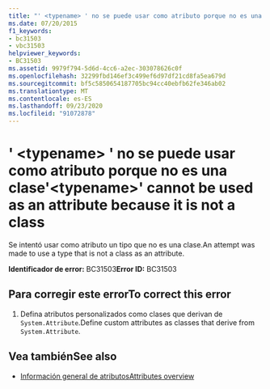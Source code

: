 ```yaml
---
title: "' <typename> ' no se puede usar como atributo porque no es una clase"
ms.date: 07/20/2015
f1_keywords:
- bc31503
- vbc31503
helpviewer_keywords:
- BC31503
ms.assetid: 9979f794-5d6d-4cc6-a2ec-303078626c0f
ms.openlocfilehash: 32299fbd146ef3c499ef6d97df21cd8fa5ea679d
ms.sourcegitcommit: bf5c5850654187705bc94cc40ebfb62fe346ab02
ms.translationtype: MT
ms.contentlocale: es-ES
ms.lasthandoff: 09/23/2020
ms.locfileid: "91072878"
---
```

# <a name="typename-cannot-be-used-as-an-attribute-because-it-is-not-a-class"></a><span data-ttu-id="3c19a-102">' \<typename> ' no se puede usar como atributo porque no es una clase</span><span class="sxs-lookup"><span data-stu-id="3c19a-102">'\<typename>' cannot be used as an attribute because it is not a class</span></span>

<span data-ttu-id="3c19a-103">Se intentó usar como atributo un tipo que no es una clase.</span><span class="sxs-lookup"><span data-stu-id="3c19a-103">An attempt was made to use a type that is not a class as an attribute.</span></span>  
  
 <span data-ttu-id="3c19a-104">**Identificador de error:** BC31503</span><span class="sxs-lookup"><span data-stu-id="3c19a-104">**Error ID:** BC31503</span></span>  
  
## <a name="to-correct-this-error"></a><span data-ttu-id="3c19a-105">Para corregir este error</span><span class="sxs-lookup"><span data-stu-id="3c19a-105">To correct this error</span></span>  
  
1. <span data-ttu-id="3c19a-106">Defina atributos personalizados como clases que derivan de `System.Attribute`.</span><span class="sxs-lookup"><span data-stu-id="3c19a-106">Define custom attributes as classes that derive from `System.Attribute`.</span></span>  
  
## <a name="see-also"></a><span data-ttu-id="3c19a-107">Vea también</span><span class="sxs-lookup"><span data-stu-id="3c19a-107">See also</span></span>

- [<span data-ttu-id="3c19a-108">Información general de atributos</span><span class="sxs-lookup"><span data-stu-id="3c19a-108">Attributes overview</span></span>](../programming-guide/concepts/attributes/index.md)
